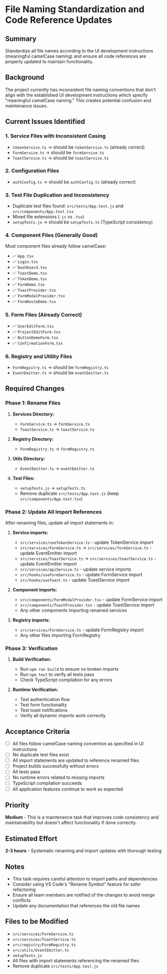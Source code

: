 # File Naming Standardization and Code Reference Updates

## Summary

Standardize all file names according to the UI development instructions (meaningful camelCase naming) and ensure all code references are properly updated to maintain functionality.

## Background

The project currently has inconsistent file naming conventions that don't align with the established UI development instructions which specify "meaningful camelCase naming." This creates potential confusion and maintenance issues.

## Current Issues Identified

### 1. Service Files with Inconsistent Casing

- `tokenService.ts` → should be `tokenService.ts` (already correct)
- `FormService.ts` → should be `formService.ts`
- `ToastService.ts` → should be `toastService.ts`

### 2. Configuration Files

- `authConfig.ts` → should be `authConfig.ts` (already correct)

### 3. Test File Duplication and Inconsistency

- Duplicate test files found: `src/tests/App.test.js` and `src/components/App.test.tsx`
- Mixed file extensions (`.js` vs `.tsx`)
- `setupTests.js` → should be `setupTests.ts` (TypeScript consistency)

### 4. Component Files (Generally Good)

Most component files already follow camelCase:

- ✅ `App.tsx`
- ✅ `Login.tsx`
- ✅ `Dashboard.tsx`
- ✅ `ToastDemo.tsx`
- ✅ `TokenDemo.tsx`
- ✅ `FormDemo.tsx`
- ✅ `ToastProvider.tsx`
- ✅ `FormModalProvider.tsx`
- ✅ `FormRouteDemo.tsx`

### 5. Form Files (Already Correct)

- ✅ `UserEditForm.tsx`
- ✅ `ProjectEditForm.tsx`
- ✅ `ButtonDemoForm.tsx`
- ✅ `ConfirmationForm.tsx`

### 6. Registry and Utility Files

- `FormRegistry.ts` → should be `formRegistry.ts`
- `EventEmitter.ts` → should be `eventEmitter.ts`

## Required Changes

### Phase 1: Rename Files

1. **Services Directory:**
   - `FormService.ts` → `formService.ts`
   - `ToastService.ts` → `toastService.ts`

2. **Registry Directory:**
   - `FormRegistry.ts` → `formRegistry.ts`

3. **Utils Directory:**
   - `EventEmitter.ts` → `eventEmitter.ts`

4. **Test Files:**
   - `setupTests.js` → `setupTests.ts`
   - Remove duplicate `src/tests/App.test.js` (keep `src/components/App.test.tsx`)

### Phase 2: Update All Import References

After renaming files, update all import statements in:

1. **Service imports:**
   - `src/services/useTokenService.ts` - update TokenService import
   - `src/services/FormService.ts` → `src/services/formService.ts` - update EventEmitter import
   - `src/services/ToastService.ts` → `src/services/toastService.ts` - update EventEmitter import
   - `src/services/apiService.ts` - update service imports
   - `src/hooks/useFormService.ts` - update FormService import
   - `src/hooks/useToast.ts` - update ToastService import

2. **Component imports:**
   - `src/components/FormModalProvider.tsx` - update FormService import
   - `src/components/ToastProvider.tsx` - update ToastService import
   - Any other components importing renamed services

3. **Registry imports:**
   - `src/services/FormService.ts` - update FormRegistry import
   - Any other files importing FormRegistry

### Phase 3: Verification

1. **Build Verification:**
   - Run `npm run build` to ensure no broken imports
   - Run `npm test` to verify all tests pass
   - Check TypeScript compilation for any errors

2. **Runtime Verification:**
   - Test authentication flow
   - Test form functionality
   - Test toast notifications
   - Verify all dynamic imports work correctly

## Acceptance Criteria

- [ ] All files follow camelCase naming convention as specified in UI instructions
- [ ] No duplicate test files exist
- [ ] All import statements are updated to reference renamed files
- [ ] Project builds successfully without errors
- [ ] All tests pass
- [ ] No runtime errors related to missing imports
- [ ] TypeScript compilation succeeds
- [ ] All application features continue to work as expected

## Priority

**Medium** - This is a maintenance task that improves code consistency and maintainability but doesn't affect functionality if done correctly.

## Estimated Effort

**2-3 hours** - Systematic renaming and import updates with thorough testing

## Notes

- This task requires careful attention to import paths and dependencies
- Consider using VS Code's "Rename Symbol" feature for safer refactoring
- Ensure all team members are notified of the changes to avoid merge conflicts
- Update any documentation that references the old file names

## Files to be Modified

- `src/services/FormService.ts`
- `src/services/ToastService.ts`
- `src/registry/FormRegistry.ts`
- `src/utils/EventEmitter.ts`
- `setupTests.js`
- All files with import statements referencing the renamed files
- Remove duplicate `src/tests/App.test.js`
